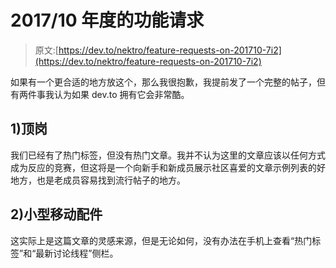 # 2017/10 年度的功能请求

> 原文:[https://dev.to/nektro/feature-requests-on-201710-7i2](https://dev.to/nektro/feature-requests-on-201710-7i2)

如果有一个更合适的地方放这个，那么我很抱歉，我提前发了一个完整的帖子，但有两件事我认为如果 dev.to 拥有它会非常酷。

## 1)顶岗

我们已经有了热门标签，但没有热门文章。我并不认为这里的文章应该以任何方式成为反应的竞赛，但这将是一个向新手和新成员展示社区喜爱的文章示例列表的好地方，也是老成员容易找到流行帖子的地方。

## 2)小型移动配件

这实际上是这篇文章的灵感来源，但是无论如何，没有办法在手机上查看“热门标签”和“最新讨论线程”侧栏。